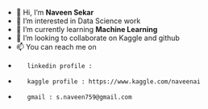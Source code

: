 - 👋 Hi, I’m **Naveen Sekar**
- 👀 I’m interested in Data Science work
- 🌱 I’m currently learning **Machine Learning**
- 💞️ I’m looking to collaborate on Kaggle and github
- 📫 You can reach me on 
-        linkedin profile :
-        kaggle profile : https://www.kaggle.com/naveenai
-        gmail : s.naveen759@gmail.com
    

<!---
NaveenS04/NaveenS04 is a ✨ special ✨ repository because its `README.md` (this file) appears on your GitHub profile.
You can click the Preview link to take a look at your changes.
--->
